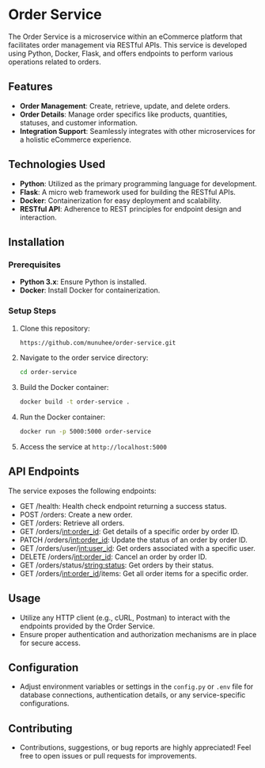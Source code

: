 # Order Service

The Order Service is a microservice within an eCommerce platform that facilitates order management via RESTful APIs. This service is developed using Python, Docker, Flask, and offers endpoints to perform various operations related to orders.

## Features

- **Order Management**: Create, retrieve, update, and delete orders.
- **Order Details**: Manage order specifics like products, quantities, statuses, and customer information.
- **Integration Support**: Seamlessly integrates with other microservices for a holistic eCommerce experience.

## Technologies Used

- **Python**: Utilized as the primary programming language for development.
- **Flask**: A micro web framework used for building the RESTful APIs.
- **Docker**: Containerization for easy deployment and scalability.
- **RESTful API**: Adherence to REST principles for endpoint design and interaction.

## Installation

### Prerequisites

- **Python 3.x**: Ensure Python is installed.
- **Docker**: Install Docker for containerization.

### Setup Steps

1. Clone this repository:

    ```bash
    https://github.com/munuhee/order-service.git
    ```

2. Navigate to the order service directory:

    ```bash
    cd order-service
    ```

3. Build the Docker container:

    ```bash
    docker build -t order-service .
    ```

4. Run the Docker container:

    ```bash
    docker run -p 5000:5000 order-service
    ```

5. Access the service at `http://localhost:5000`

## API Endpoints

The service exposes the following endpoints:

- GET /health: Health check endpoint returning a success status.
- POST /orders: Create a new order.
- GET /orders: Retrieve all orders.
- GET /orders/<int:order_id>: Get details of a specific order by order ID.
- PATCH /orders/<int:order_id>: Update the status of an order by order ID.
- GET /orders/user/<int:user_id>: Get orders associated with a specific user.
- DELETE /orders/<int:order_id>: Cancel an order by order ID.
- GET /orders/status/<string:status>: Get orders by their status.
- GET /orders/<int:order_id>/items: Get all order items for a specific order.

## Usage

- Utilize any HTTP client (e.g., cURL, Postman) to interact with the endpoints provided by the Order Service.
- Ensure proper authentication and authorization mechanisms are in place for secure access.

## Configuration

- Adjust environment variables or settings in the `config.py` or `.env` file for database connections, authentication details, or any service-specific configurations.

## Contributing

- Contributions, suggestions, or bug reports are highly appreciated! Feel free to open issues or pull requests for improvements.
